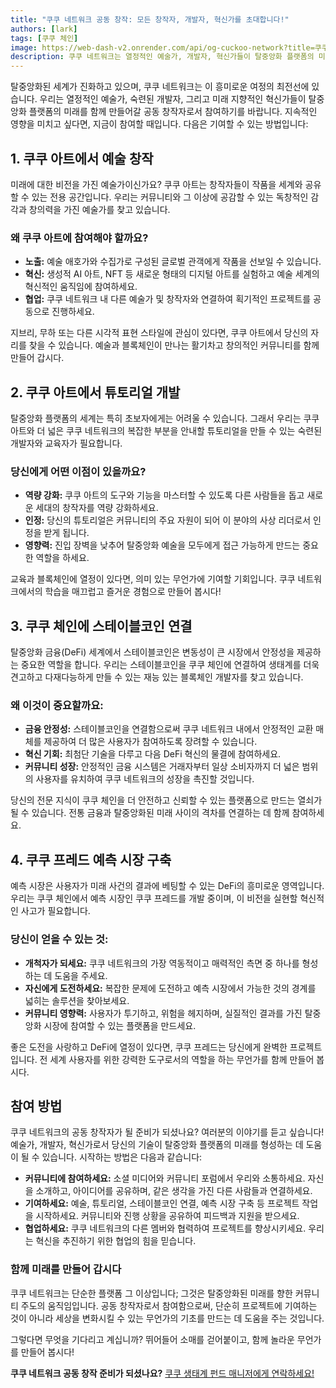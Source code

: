 ```yaml
---
title: "쿠쿠 네트워크 공동 창작: 모든 창작자, 개발자, 혁신가를 초대합니다!"
authors: [lark]
tags: [쿠쿠 체인]
image: https://web-dash-v2.onrender.com/api/og-cuckoo-network?title=쿠쿠 네트워크 공동 창작: 모든 창작자, 개발자, 혁신가를 초대합니다!
description: 쿠쿠 네트워크는 열정적인 예술가, 개발자, 혁신가들이 탈중앙화 플랫폼의 미래를 함께 만들어갈 수 있도록 초대합니다. 우리는 예술을 창작하고, 튜토리얼을 개발하며, 스테이블코인을 연결하고, 쿠쿠 체인에서 예측 시장을 구축할 공동 창작자를 찾고 있습니다. 블록체인 세계에 영향을 미치고 싶다면, 지금이 기회입니다!
---
```


탈중앙화된 세계가 진화하고 있으며, 쿠쿠 네트워크는 이 흥미로운 여정의 최전선에 있습니다. 우리는 열정적인 예술가, 숙련된 개발자, 그리고 미래 지향적인 혁신가들이 탈중앙화 플랫폼의 미래를 함께 만들어갈 공동 창작자로서 참여하기를 바랍니다. 지속적인 영향을 미치고 싶다면, 지금이 참여할 때입니다. 다음은 기여할 수 있는 방법입니다:

## 1. **쿠쿠 아트에서 예술 창작**

미래에 대한 비전을 가진 예술가이신가요? 쿠쿠 아트는 창작자들이 작품을 세계와 공유할 수 있는 전용 공간입니다. 우리는 커뮤니티와 그 이상에 공감할 수 있는 독창적인 감각과 창의력을 가진 예술가를 찾고 있습니다.

### 왜 쿠쿠 아트에 참여해야 할까요?

- **노출:** 예술 애호가와 수집가로 구성된 글로벌 관객에게 작품을 선보일 수 있습니다.
- **혁신:** 생성적 AI 아트, NFT 등 새로운 형태의 디지털 아트를 실험하고 예술 세계의 혁신적인 움직임에 참여하세요.
- **협업:** 쿠쿠 네트워크 내 다른 예술가 및 창작자와 연결하여 획기적인 프로젝트를 공동으로 진행하세요.

지브리, 무하 또는 다른 시각적 표현 스타일에 관심이 있다면, 쿠쿠 아트에서 당신의 자리를 찾을 수 있습니다. 예술과 블록체인이 만나는 활기차고 창의적인 커뮤니티를 함께 만들어 갑시다.

## 2. **쿠쿠 아트에서 튜토리얼 개발**

탈중앙화 플랫폼의 세계는 특히 초보자에게는 어려울 수 있습니다. 그래서 우리는 쿠쿠 아트와 더 넓은 쿠쿠 네트워크의 복잡한 부분을 안내할 튜토리얼을 만들 수 있는 숙련된 개발자와 교육자가 필요합니다.

### 당신에게 어떤 이점이 있을까요?

- **역량 강화:** 쿠쿠 아트의 도구와 기능을 마스터할 수 있도록 다른 사람들을 돕고 새로운 세대의 창작자를 역량 강화하세요.
- **인정:** 당신의 튜토리얼은 커뮤니티의 주요 자원이 되어 이 분야의 사상 리더로서 인정을 받게 됩니다.
- **영향력:** 진입 장벽을 낮추어 탈중앙화 예술을 모두에게 접근 가능하게 만드는 중요한 역할을 하세요.

교육과 블록체인에 열정이 있다면, 의미 있는 무언가에 기여할 기회입니다. 쿠쿠 네트워크에서의 학습을 매끄럽고 즐거운 경험으로 만들어 봅시다!

## 3. **쿠쿠 체인에 스테이블코인 연결**

탈중앙화 금융(DeFi) 세계에서 스테이블코인은 변동성이 큰 시장에서 안정성을 제공하는 중요한 역할을 합니다. 우리는 스테이블코인을 쿠쿠 체인에 연결하여 생태계를 더욱 견고하고 다재다능하게 만들 수 있는 재능 있는 블록체인 개발자를 찾고 있습니다.

### 왜 이것이 중요할까요:

- **금융 안정성:** 스테이블코인을 연결함으로써 쿠쿠 네트워크 내에서 안정적인 교환 매체를 제공하여 더 많은 사용자가 참여하도록 장려할 수 있습니다.
- **혁신 기회:** 최첨단 기술을 다루고 다음 DeFi 혁신의 물결에 참여하세요.
- **커뮤니티 성장:** 안정적인 금융 시스템은 거래자부터 일상 소비자까지 더 넓은 범위의 사용자를 유치하여 쿠쿠 네트워크의 성장을 촉진할 것입니다.

당신의 전문 지식이 쿠쿠 체인을 더 안전하고 신뢰할 수 있는 플랫폼으로 만드는 열쇠가 될 수 있습니다. 전통 금융과 탈중앙화된 미래 사이의 격차를 연결하는 데 함께 참여하세요.

## 4. **쿠쿠 프레드 예측 시장 구축**

예측 시장은 사용자가 미래 사건의 결과에 베팅할 수 있는 DeFi의 흥미로운 영역입니다. 우리는 쿠쿠 체인에서 예측 시장인 쿠쿠 프레드를 개발 중이며, 이 비전을 실현할 혁신적인 사고가 필요합니다.

### 당신이 얻을 수 있는 것:

- **개척자가 되세요:** 쿠쿠 네트워크의 가장 역동적이고 매력적인 측면 중 하나를 형성하는 데 도움을 주세요.
- **자신에게 도전하세요:** 복잡한 문제에 도전하고 예측 시장에서 가능한 것의 경계를 넓히는 솔루션을 찾아보세요.
- **커뮤니티 영향력:** 사용자가 투기하고, 위험을 헤지하며, 실질적인 결과를 가진 탈중앙화 시장에 참여할 수 있는 플랫폼을 만드세요.

좋은 도전을 사랑하고 DeFi에 열정이 있다면, 쿠쿠 프레드는 당신에게 완벽한 프로젝트입니다. 전 세계 사용자를 위한 강력한 도구로서의 역할을 하는 무언가를 함께 만들어 봅시다.

## **참여 방법**

쿠쿠 네트워크의 공동 창작자가 될 준비가 되셨나요? 여러분의 이야기를 듣고 싶습니다! 예술가, 개발자, 혁신가로서 당신의 기술이 탈중앙화 플랫폼의 미래를 형성하는 데 도움이 될 수 있습니다. 시작하는 방법은 다음과 같습니다:

- **커뮤니티에 참여하세요:** 소셜 미디어와 커뮤니티 포럼에서 우리와 소통하세요. 자신을 소개하고, 아이디어를 공유하며, 같은 생각을 가진 다른 사람들과 연결하세요.
- **기여하세요:** 예술, 튜토리얼, 스테이블코인 연결, 예측 시장 구축 등 프로젝트 작업을 시작하세요. 커뮤니티와 진행 상황을 공유하여 피드백과 지원을 받으세요.
- **협업하세요:** 쿠쿠 네트워크의 다른 멤버와 협력하여 프로젝트를 향상시키세요. 우리는 혁신을 추진하기 위한 협업의 힘을 믿습니다.

### **함께 미래를 만들어 갑시다**

쿠쿠 네트워크는 단순한 플랫폼 그 이상입니다; 그것은 탈중앙화된 미래를 향한 커뮤니티 주도의 움직임입니다. 공동 창작자로서 참여함으로써, 단순히 프로젝트에 기여하는 것이 아니라 세상을 변화시킬 수 있는 무언가의 기초를 만드는 데 도움을 주는 것입니다.

그렇다면 무엇을 기다리고 계십니까? 뛰어들어 소매를 걷어붙이고, 함께 놀라운 무언가를 만들어 봅시다!

**쿠쿠 네트워크 공동 창작 준비가 되셨나요?** [쿠쿠 생태계 펀드 매니저에게 연락하세요!](https://t.me/mikethrift)